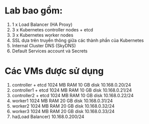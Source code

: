 # Lab bao gồm:
1. 1 x Load Balancer (HA Proxy)
2. 3 x Kubernetes controller nodes + etcd
3. 3 x Kubernetes worker nodes
4. SSL dựa trên truyền thông giữa các thành phần của Kubernetes
5. Internal Cluster DNS (SkyDNS)
6. Default Services account và Secrets

# Các VMs được sử dụng
1. controller + etcd 1024 MB RAM 10 GB disk 10.168.0.20/24
2. controller1 + etcd 1024 MB RAM 10 GB disk 10.168.0.21/24
3. controller2 + etcd 1024 MB RAM 10 GB disk 10.168.0.22/24
4. worker1 1024 MB RAM 20 GB disk 10.168.0.31/24
5. worker2 1024 MB RAM 20 GB disk 10.168.0.32/24
6. worker3 1024 MB RAM 20 GB disk 10.168.0.33/24
7. ha(Load Balancer) 10.168.0.200/24
